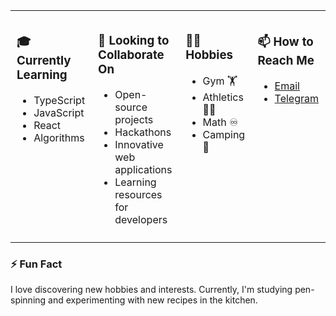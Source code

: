 <table>
  <tr>
    <td style="vertical-align: top; padding: 10px;">
      <h3>🎓 Currently Learning</h3>
      <ul>
        <li>TypeScript</li>
        <li>JavaScript</li>
        <li>React</li>
        <li>Algorithms</li>
      </ul>
    </td>
    <td style="vertical-align: top; padding: 10px;">
      <h3>💼 Looking to Collaborate On</h3>
      <ul>
        <li>Open-source projects</li>
        <li>Hackathons</li>
        <li>Innovative web applications</li>
        <li>Learning resources for developers</li>
      </ul>
    </td>
    <td style="vertical-align: top; padding: 10px;">
      <h3>🚴‍♂️ Hobbies </h3>
      <ul>
        <li>Gym 🏋</li>
        <li>Athletics 🏃‍♂️</li>
        <li>Math ♾️</li>
        <li>Camping 🚙</li>
      </ul>
    </td>
		 <td style="vertical-align: top; padding: 10px;">
      <h3>📫 How to Reach Me</h3>
      <ul>
        <li><a href="mailto:artem_fedchenko_2017@mail.ru">Email</a></li>
        <li><a href="https://t.me/fedddchenko">Telegram</a></li>
      </ul>
    </td>
  </tr>
</table>
<h3>⚡ Fun Fact</h3>
<p>I love discovering new hobbies and interests. Currently, I'm studying pen-spinning and experimenting with new recipes in the kitchen.</p>
